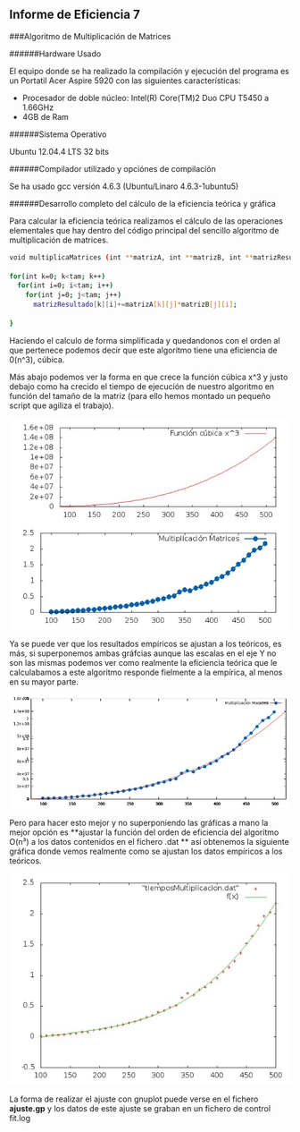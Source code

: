 
Informe de Eficiencia 7
-----------------------

###Algoritmo de Multiplicación de Matrices

######Hardware Usado

El equipo donde se ha realizado la compilación y ejecución del programa es un Portatil Acer Aspire 5920 con las siguientes características:

* Procesador de doble núcleo: Intel(R) Core(TM)2 Duo CPU T5450 a 1.66GHz
* 4GB de Ram

######Sistema Operativo

Ubuntu 12.04.4 LTS  32 bits

######Compilador utilizado y opciónes de compilación

Se ha usado gcc versión 4.6.3 (Ubuntu/Linaro 4.6.3-1ubuntu5) 


######Desarrollo completo del cálculo de la eficiencia teórica y gráfica


Para calcular la eficiencia teórica realizamos el cálculo de las operaciones elementales que hay dentro del código principal del sencillo algoritmo de multiplicación de matrices.

```sh
void multiplicaMatrices (int **matrizA, int **matrizB, int **matrizResultado, int tam){
  
for(int k=0; k<tam; k++)
  for(int i=0; i<tam; i++)
    for(int j=0; j<tam; j++)
      matrizResultado[k][i]+=matrizA[k][j]*matrizB[j][i];

}
```
Haciendo el calculo de forma simplificada y quedandonos con el orden al que pertenece podemos decir que este algoritmo tiene una eficiencia de 0(n^3), cúbica.

Más abajo podemos ver la forma en que crece la función cúbica x^3 y justo debajo como ha crecido el tiempo de ejecución de nuestro algoritmo en función del tamaño de la matriz (para ello hemos montado un pequeño script que agiliza el trabajo).


![Imagen 1](graficaMultiplicacion.jpeg)

Ya se puede ver que los resultados empíricos se ajustan a los teóricos, es más, si superponemos ambas gráfcias aunque las escalas en el eje Y no son las mismas podemos ver como realmente la eficiencia teórica que le calculabamos a este algoritmo responde fielmente a la empírica, al menos en su mayor parte.


![Imagen 2](graficaMultiplicacionSuperpuesta.jpeg)

Pero para hacer esto mejor y no superponiendo las gráficas a mano la mejor opción es **ajustar la función del orden de eficiencia del algoritmo O(n³) a los datos contenidos en el fichero .dat ** así obtenemos la siguiente gráfica donde vemos realmente como se ajustan los datos empíricos a los teóricos.

![Imagen 3](graficaAjuste.jpeg)

La forma de realizar el ajuste con gnuplot puede verse en el fichero **ajuste.gp** y los datos de este ajuste se graban en un fichero de control fit.log
